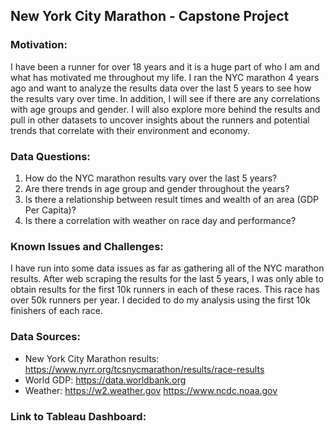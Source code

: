 ## New York City Marathon - Capstone Project

### Motivation:

I have been a runner for over 18 years  and it is a huge part of who I am and what has motivated me throughout my life. I ran the NYC marathon 4 years ago and want to analyze the results data over the last 5 years to see how the results vary over time. In addition, I will see if  there are any correlations with age groups and gender. I will also explore more behind the results and pull in other datasets to uncover insights about the runners and potential trends that correlate with their environment and economy.


### Data Questions:

1. How do the NYC marathon results vary over the last 5 years?
2. Are there trends in age group and gender throughout the years?
3. Is there a relationship between result times and wealth of an area (GDP Per Capita)?
4. Is there a correlation with weather on race day and performance?


### Known Issues and Challenges:

I have run into some data issues as far as gathering all of the NYC marathon results. After web scraping the results for the last 5 years, I was only able to obtain results for the first 10k runners in each of these races. This race has over 50k runners per year. I decided to do my analysis using the first 10k finishers of each race.


### Data Sources:

  - New York City Marathon results:  https://www.nyrr.org/tcsnycmarathon/results/race-results
  - World GDP: https://data.worldbank.org
  - Weather: https://w2.weather.gov
	     https://www.ncdc.noaa.gov



### Link to Tableau Dashboard:
